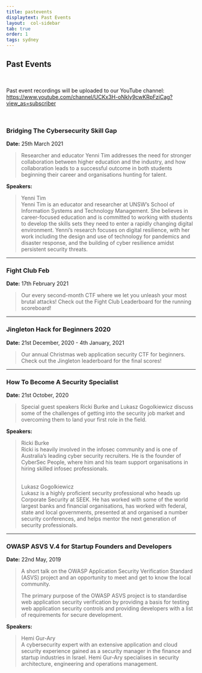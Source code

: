 ```yaml
---
title: pastevents
displaytext: Past Events
layout:  col-sidebar
tab: true
order: 1
tags: sydney
---
```


<!-- Template to Use
### Meeting Title Here
**Date:** <Date Here>

<blockquote>
  Meeting summary.
</blockquote>

**Speaker:**
<blockquote>
Speaker name and about.
</blockquote> -->

## Past Events
<br/>

Past event recordings will be uploaded to our YouTube channel: <a href="https://www.youtube.com/channel/UCKx3H-oNkly9cwKRpFziCag?view_as=subscriber">https://www.youtube.com/channel/UCKx3H-oNkly9cwKRpFziCag?view_as=subscriber</a>

<br/>

### Bridging The Cybersecurity Skill Gap
**Date:** 25th March 2021
<blockquote>
Researcher and educator Yenni Tim addresses the need for stronger collaboration between higher education and the industry, and how collaboration leads to a successful outcome in both students beginning their career and organisations hunting for talent.
</blockquote>

**Speakers:**
<blockquote>
Yenni Tim <br/>
Yenni Tim is an educator and researcher at UNSW’s School of Information Systems and Technology Management. She believes in career-focused education and is committed to working with students to develop the skills sets they need to enter a rapidly changing digital environment. Yenni’s research focuses on digital resilience, with her work including the design and use of technology for pandemics and disaster response, and the building of cyber resilience amidst persistent security threats.
</blockquote>

-------------

### Fight Club Feb
**Date:** 17th February 2021
<blockquote>
  Our every second-month CTF where we let you unleash your most brutal attacks! Check out the Fight Club Leaderboard for the running scoreboard!
</blockquote>

-------------

### Jingleton Hack for Beginners 2020
**Date:** 21st December, 2020 - 4th January, 2021

<blockquote>
  Our annual Christmas web application security CTF for beginners. Check out the Jingleton leaderboard for the final scores!
</blockquote>

-------------

### How To Become A Security Specialist
**Date:** 21st October, 2020

<blockquote>
  Special guest speakers Ricki Burke and Lukasz Gogolkiewicz discuss some of the challenges of getting into the security job market and overcoming them to land your first role in the field.
</blockquote>

**Speakers:**
<blockquote>
Ricki Burke <br/>
Ricki is heavily involved in the infosec community and is one of Australia’s leading cyber security recruiters. He is the founder of CyberSec People, where him and his team support organisations in hiring skilled infosec professionals. <br/><br/>

Lukasz Gogolkiewicz <br/>
Lukasz is a highly proficient security professional who heads up Corporate Security at SEEK. He has worked with some of the world largest banks and financial organisations, has worked with federal, state and local governments, presented at and organised a number security conferences, and helps mentor the next generation of security professionals.
</blockquote>

-------------

### OWASP ASVS V.4 for Startup Founders and Developers
**Date:** 22nd May, 2019

<blockquote>
  A short talk on the OWASP Application Security Verification Standard (ASVS) project and an opportunity to meet and get to know the local community.

  The primary purpose of the OWASP ASVS project is to standardise web application security verification by providing a basis for testing web application security controls and providing developers with a list of requirements for secure development.
</blockquote>

**Speakers:**
<blockquote>
Hemi Gur-Ary <br/>
A cybersecurity expert with an extensive application and cloud security experience gained as a security manager in the finance and startup industries in Israel. Hemi Gur-Ary specialises in security architecture, engineering and operations management.
</blockquote>
